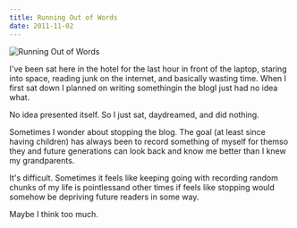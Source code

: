 ```yaml
---
title: Running Out of Words
date: 2011-11-02
---
```


![Running Out of Words](https://source.unsplash.com/LuQ2ex5HY3c/1600x900)

I've been sat here in the hotel for the last hour in front of the laptop, staring into space, reading junk on the internet, and basically wasting time. When I first sat down I planned on writing somethingin the blogI just had no idea what.

No idea presented itself. So I just sat, daydreamed, and did nothing.

Sometimes I wonder about stopping the blog. The goal (at least since having children) has always been to record something of myself for themso they and future generations can look back and know me better than I knew my grandparents.

It's difficult. Sometimes it feels like keeping going with recording random chunks of my life is pointlessand other times if feels like stopping would somehow be depriving future readers in some way.

Maybe I think too much.